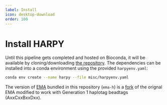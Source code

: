 ```yaml
---
label: Install
icon: desktop-download
order: 100
---
```


# Install HARPY

Until this pipeline gets completed and hosted on Bioconda, it will be available by cloning/downloading [the repository](https://github.com/pdimens/harpy). The dependencies can be installed into a conda environment using the provided `harpyenv.yaml`:
```bash
conda env create --name harpy --file misc/harpyenv.yaml
```

The version of [EMA](https://github.com/arshajii/ema) bundled in this repository (`ema-h`) is a [fork](https://github.com/EdHarry/ema/tree/haplotag) of the orignal EMA modified to work with Generation 1 haplotag beadtags (AxxCxxBxxDxx).